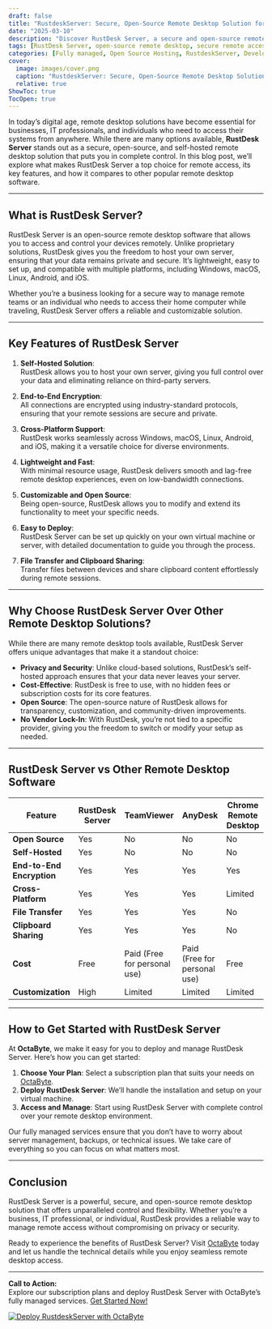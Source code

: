 ```yaml
---
draft: false
title: "RustdeskServer: Secure, Open-Source Remote Desktop Solution for Complete Control"
date: "2025-03-10"
description: "Discover RustDesk Server, a secure and open-source remote desktop solution that gives you complete control over your remote access needs. Learn why RustDesk is the ideal choice for businesses and individuals seeking privacy, flexibility, and ease of use."
tags: [RustDesk Server, open-source remote desktop, secure remote access, RustDesk vs TeamViewer, self-hosted remote desktop, RustDesk features, remote desktop software comparison, RustDesk installation, RustDesk server management]
categories: [Fully managed, Open Source Hosting, RustdeskServer, Development, Network]
cover:
  image: images/cover.png
  caption: "RustdeskServer: Secure, Open-Source Remote Desktop Solution for Complete Control"
  relative: true
ShowToc: true
TocOpen: true
---
```



In today’s digital age, remote desktop solutions have become essential for businesses, IT professionals, and individuals who need to access their systems from anywhere. While there are many options available, **RustDesk Server** stands out as a secure, open-source, and self-hosted remote desktop solution that puts you in complete control. In this blog post, we’ll explore what makes RustDesk Server a top choice for remote access, its key features, and how it compares to other popular remote desktop software.

---

## What is RustDesk Server?

RustDesk Server is an open-source remote desktop software that allows you to access and control your devices remotely. Unlike proprietary solutions, RustDesk gives you the freedom to host your own server, ensuring that your data remains private and secure. It’s lightweight, easy to set up, and compatible with multiple platforms, including Windows, macOS, Linux, Android, and iOS.

Whether you’re a business looking for a secure way to manage remote teams or an individual who needs to access their home computer while traveling, RustDesk Server offers a reliable and customizable solution.

---

## Key Features of RustDesk Server

1. **Self-Hosted Solution**:  
   RustDesk allows you to host your own server, giving you full control over your data and eliminating reliance on third-party servers.

2. **End-to-End Encryption**:  
   All connections are encrypted using industry-standard protocols, ensuring that your remote sessions are secure and private.

3. **Cross-Platform Support**:  
   RustDesk works seamlessly across Windows, macOS, Linux, Android, and iOS, making it a versatile choice for diverse environments.

4. **Lightweight and Fast**:  
   With minimal resource usage, RustDesk delivers smooth and lag-free remote desktop experiences, even on low-bandwidth connections.

5. **Customizable and Open Source**:  
   Being open-source, RustDesk allows you to modify and extend its functionality to meet your specific needs.

6. **Easy to Deploy**:  
   RustDesk Server can be set up quickly on your own virtual machine or server, with detailed documentation to guide you through the process.

7. **File Transfer and Clipboard Sharing**:  
   Transfer files between devices and share clipboard content effortlessly during remote sessions.

---

## Why Choose RustDesk Server Over Other Remote Desktop Solutions?

While there are many remote desktop tools available, RustDesk Server offers unique advantages that make it a standout choice:

- **Privacy and Security**: Unlike cloud-based solutions, RustDesk’s self-hosted approach ensures that your data never leaves your server.
- **Cost-Effective**: RustDesk is free to use, with no hidden fees or subscription costs for its core features.
- **Open Source**: The open-source nature of RustDesk allows for transparency, customization, and community-driven improvements.
- **No Vendor Lock-In**: With RustDesk, you’re not tied to a specific provider, giving you the freedom to switch or modify your setup as needed.

---

## RustDesk Server vs Other Remote Desktop Software

| Feature                | RustDesk Server          | TeamViewer               | AnyDesk                  | Chrome Remote Desktop    |
|------------------------|--------------------------|--------------------------|--------------------------|--------------------------|
| **Open Source**         | Yes                     | No                       | No                       | No                       |
| **Self-Hosted**         | Yes                     | No                       | No                       | No                       |
| **End-to-End Encryption**| Yes                     | Yes                      | Yes                      | Yes                      |
| **Cross-Platform**      | Yes                     | Yes                      | Yes                      | Limited                  |
| **File Transfer**       | Yes                     | Yes                      | Yes                      | No                       |
| **Clipboard Sharing**   | Yes                     | Yes                      | Yes                      | No                       |
| **Cost**                | Free                    | Paid (Free for personal use) | Paid (Free for personal use) | Free                    |
| **Customization**       | High                    | Limited                  | Limited                  | Limited                  |

---

## How to Get Started with RustDesk Server

At **OctaByte**, we make it easy for you to deploy and manage RustDesk Server. Here’s how you can get started:

1. **Choose Your Plan**: Select a subscription plan that suits your needs on [OctaByte](https://octabyte.io).
2. **Deploy RustDesk Server**: We’ll handle the installation and setup on your virtual machine.
3. **Access and Manage**: Start using RustDesk Server with complete control over your remote desktop environment.

Our fully managed services ensure that you don’t have to worry about server management, backups, or technical issues. We take care of everything so you can focus on what matters most.

---

## Conclusion

RustDesk Server is a powerful, secure, and open-source remote desktop solution that offers unparalleled control and flexibility. Whether you’re a business, IT professional, or individual, RustDesk provides a reliable way to manage remote access without compromising on privacy or security.

Ready to experience the benefits of RustDesk Server? Visit [OctaByte](https://octabyte.io) today and let us handle the technical details while you enjoy seamless remote desktop access.

---

**Call to Action:**  
Explore our subscription plans and deploy RustDesk Server with OctaByte’s fully managed services. [Get Started Now!](https://octabyte.io)

[![Deploy RustdeskServer with OctaByte](/images/deploy-on-octabyte.png)](https://octabyte.io/fully-managed-open-source-services/development/network/rustdeskserver)